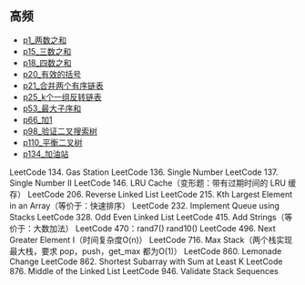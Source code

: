 ## 高频
- [p1_两数之和](../problem/p1_两数之和.md)
- [p15_三数之和](../problem/p15_三数之和.md)
- [p18_四数之和](../problem/p18_四数之和.md)
- [p20_有效的括号](../problem/p20_有效的括号.md)
- [p21_合并两个有序链表](../problem/p21_合并两个有序链表.md)
- [p25_k个一组反转链表](../problem/p25_k个一组反转链表.md)
- [p53_最大子序和](../problem/p53-maximum-subarray.md)
- [p66_加1](../problem/p66_加1.md)
- [p98_验证二叉搜索树](../problem/p98_验证二叉搜索树.md)
- [p110_平衡二叉树](../problem/p110_平衡二叉树.md)
- [p134_加油站](../problem/p134_加油站.md)


LeetCode 134. Gas Station
LeetCode 136. Single Number
LeetCode 137. Single Number II
LeetCode 146. LRU Cache（变形题：带有过期时间的 LRU 缓存）
LeetCode 206. Reverse Linked List
LeetCode 215. Kth Largest Element in an Array（等价于：快速排序）
LeetCode 232. Implement Queue using Stacks
LeetCode 328. Odd Even Linked List
LeetCode 415. Add Strings（等价于：大数加法）
LeetCode 470：rand7() rand10()
LeetCode 496. Next Greater Element I（时间复杂度O(n)）
LeetCode 716. Max Stack（两个栈实现最大栈，要求 pop，push，get_max 都为O(1)）
LeetCode 860. Lemonade Change
LeetCode 862. Shortest Subarray with Sum at Least K
LeetCode 876. Middle of the Linked List
LeetCode 946. Validate Stack Sequences

